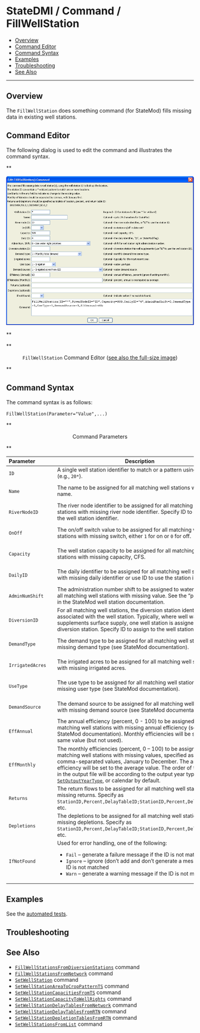 # StateDMI / Command / FillWellStation #

* [Overview](#overview)
* [Command Editor](#command-editor)
* [Command Syntax](#command-syntax)
* [Examples](#examples)
* [Troubleshooting](#troubleshooting)
* [See Also](#see-also)

-------------------------

## Overview ##

The `FillWellStation` does something command (for StateMod)
fills missing data in existing well stations.

## Command Editor ##

The following dialog is used to edit the command and illustrates the command syntax.

**<p style="text-align: center;">
![FillWellStation](FillWellStation.png)
</p>**

**<p style="text-align: center;">
`FillWellStation` Command Editor (<a href="../FillWellStation.png">see also the full-size image</a>)
</p>**

## Command Syntax ##

The command syntax is as follows:

```text
FillWellStation(Parameter="Value",...)
```
**<p style="text-align: center;">
Command Parameters
</p>**

| **Parameter**&nbsp;&nbsp;&nbsp;&nbsp;&nbsp;&nbsp;&nbsp;&nbsp;&nbsp;&nbsp;&nbsp;&nbsp; | **Description** | **Default**&nbsp;&nbsp;&nbsp;&nbsp;&nbsp;&nbsp;&nbsp;&nbsp;&nbsp;&nbsp;&nbsp;&nbsp;&nbsp;&nbsp;&nbsp;&nbsp;&nbsp;&nbsp;&nbsp;&nbsp; |
| --------------|-----------------|----------------- |
| `ID` | A single well station identifier to match or a pattern using wildcards (e.g., `20*`). | None – must be specified. |
| `Name` | The name to be assigned for all matching well stations with missing name. | If not specified, the original value will remain. |
| `RiverNodeID` | The river node identifier to be assigned for all matching well stations with missing river node identifier.  Specify ID to assign to the well station identifier. | If not specified, the original value will remain. |
| `OnOff` | The on/off switch value to be assigned for all matching well stations with missing switch, either `1` for on or `0` for off. | If not specified, the original value will remain. |
| `Capacity` | The well station capacity to be assigned for all matching well stations with missing capacity, CFS. | If not specified, the original value will remain. |
| `DailyID` | The daily identifier to be assigned for all matching well stations with missing daily identifier or use ID to use the station identifier. | If not specified, the original value will remain. |
| `AdminNumShift` | The administration number shift to be assigned to water rights for all matching well stations with missing value.  See the “primary” flag in the StateMod well station documentation. | If not specified, the original value will remain. |
| `DiversionID` | For all matching well stations, the diversion station identifier associated with the well station.  Typically, where well water supplements surface supply, one well station is assigned to the diversion station.  Specify ID to assign to the well station identifier. | If not specified, the original value will remain. |
| `DemandType` | The demand type to be assigned for all matching well stations with missing demand type (see StateMod documentation). | If not specified, the original value will remain. |
| `IrrigatedAcres` | The irrigated acres to be assigned for all matching well stations with missing irrigated acres. | If not specified, the original value will remain. |
| `UseType` | The use type to be assigned for all matching well stations with missing user type (see StateMod documentation). | If not specified, the original value will remain. |
| `DemandSource` | The demand source to be assigned for all matching well stations with missing demand source (see StateMod documentation). | If not specified, the original value will remain. |
| `EffAnnual` | The annual efficiency (percent, 0  - 100) to be assigned for all matching well stations with missing annual efficiency (see StateMod documentation).  Monthly efficiencies will be set to the same value (but not used). | If not specified, the original value will remain. |
| `EffMonthly` | The monthly efficiencies  (percent, 0 – 100) to be assigned for all matching well stations with missing values, specified as 12 comma-separated values, January to December.  The annual efficiency will be set to the average value.  The order of the values in the output file will be according to the output year type set by [`SetOutputYearType`](../SetOutputYearType/SetOutputYearType.md), or calendar by default. | If not specified, the original value will remain. |
| `Returns` | The return flows to be assigned for all matching well stations with missing returns.  Specify as `StationID,Percent,DelayTableID;StationID,Percent,DelayTableID;` etc. | If not specified, the original value will remain. |
| `Depletions` | The depletions to be assigned for all matching well stations with missing depletions.  Specify as `StationID,Percent,DelayTableID;StationID,Percent,DelayTableID;` etc. | If not specified, the original value will remain. |
| `IfNotFound` | Used for error handling, one of the following:<ul><li>`Fail` – generate a failure message if the ID is not matched</li><li>`Ignore` – ignore (don’t add and don’t generate a message) if the ID is not matched</li><li>`Warn` – generate a warning message if the ID is not matched</li></ul> | `Warn` |

## Examples ##

See the [automated tests](https://github.com/OpenCDSS/cdss-app-statedmi-test/tree/master/test/regression/commands/FillWellStation).

## Troubleshooting ##

## See Also ##

* [`FillWellStationsFromDiversionStations`](../FillWellStationsFromDiversionStations/FillWellStationsFromDiversionStations.md) command
* [`FillWellStationsFromNetwork`](../FillWellStationsFromNetwork/FillWellStationsFromNetwork.md) command
* [`SetWellStation`](../SetWellStation/SetWellStation.md) command
* [`SetWellStationAreaToCropPatternTS`](../SetWellStationAreaToCropPatternTS/SetWellStationAreaToCropPatternTS.md) command
* [`SetWellStationCapacitiesFromTS`](../SetWellStationCapacitiesFromTS/SetWellStationCapacitiesFromTS.md) command
* [`SetWellStationCapacityToWellRights`](../SetWellStationCapacityToWellRights/SetWellStationCapacityToWellRights.md) command
* [`SetWellStationDelayTablesFromNetwork`](../SetWellStationDelayTablesFromNetwork/SetWellStationDelayTablesFromNetwork.md) command
* [`SetWellStationDelayTablesFromRTN`](../SetWellStationDelayTablesFromRTN/SetWellStationDelayTablesFromRTN.md) command
* [`SetWellStationDepletionTablesFromRTN`](../SetWellStationDepletionTablesFromRTN/SetWellStationDepletionTablesFromRTN.md) command
* [`SetWellStationsFromList`](../SetWellStationsFromList/SetWellStationsFromList.md) command
